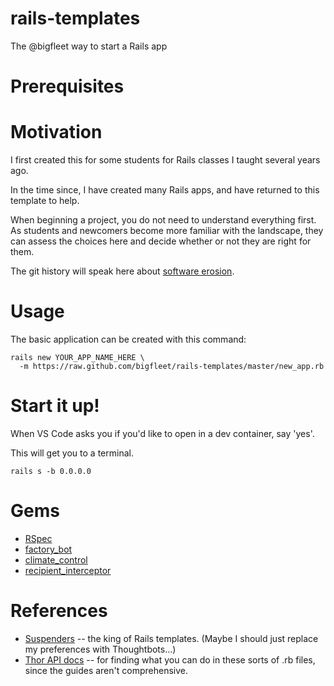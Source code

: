 rails-templates
===============

The @bigfleet way to start a Rails app

Prerequisites
=============


Motivation
==========

I first created this for some students for Rails classes I taught several years ago.

In the time since, I have created many Rails apps, and have returned to this template to help.

When beginning a project,  you do not need to understand everything first.  As students 
and newcomers become more familiar with the landscape, they can assess the choices here and
decide whether or not they are right for them.  

The git history will speak here about [software erosion](https://en.wikipedia.org/wiki/Software_rot).

Usage
=====

The basic application can be created with this command:

```
rails new YOUR_APP_NAME_HERE \
  -m https://raw.github.com/bigfleet/rails-templates/master/new_app.rb

```


Start it up!
============

When VS Code asks you if you'd like to open in a dev container, say 'yes'.

This will get you to a terminal.

```
rails s -b 0.0.0.0
```

Gems
====

* [RSpec](https://rspec.info)
* [factory_bot](https://github.com/thoughtbot/factory_bot)
* [climate_control](https://github.com/thoughtbot/climate_control)
* [recipient_interceptor](https://github.com/croaky/recipient_interceptor)


References
==========

* [Suspenders](https://github.com/thoughtbot/suspenders) -- the king of Rails templates.  (Maybe I should just replace my preferences with Thoughtbots...)
* [Thor API docs](https://www.rubydoc.info/gems/thor/Thor) -- for finding what you can do in these sorts of .rb files, since the guides aren't comprehensive.
